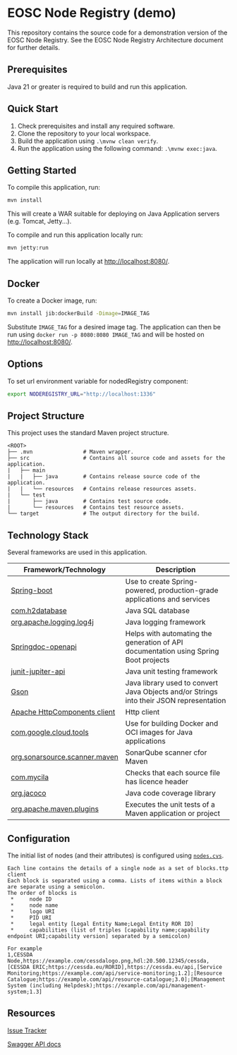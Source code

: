 # EOSC Node Registry (demo)

This repository contains the source code for a demonstration version of the EOSC Node Registry.
See the EOSC Node Registry Architecture document for further details.

## Prerequisites

Java 21 or greater is required to build and run this application.

## Quick Start

1. Check prerequisites and install any required software.
2. Clone the repository to your local workspace.
3. Build the application using `.\mvnw clean verify`.
4. Run the application using the following command: `.\mvnw exec:java`.

## Getting Started

To compile this application, run:

```bash
mvn install 
```

This will create a WAR suitable for deploying on Java Application servers (e.g. Tomcat, Jetty...).

To compile and run this application locally run:

```bash
mvn jetty:run
```

The application will run locally at <http://localhost:8080/>.

## Docker

To create a Docker image, run:

```bash
mvn install jib:dockerBuild -Dimage=IMAGE_TAG
```

Substitute `IMAGE_TAG` for a desired image tag. The application can then be run using
`docker run -p 8080:8080 IMAGE_TAG` and will be hosted on <http://localhost:8080/>.

## Options

To set url environment variable for nodedRegistry component:

```bash
export NODEREGISTRY_URL="http://localhost:1336"
```

## Project Structure

This project uses the standard Maven project structure.

```
<ROOT>
├── .mvn                # Maven wrapper.
├── src                 # Contains all source code and assets for the application.
|   ├── main
|   |   ├── java        # Contains release source code of the application.
|   |   └── resources   # Contains release resources assets.
|   └── test
|       ├── java        # Contains test source code.
|       └── resources   # Contains test resource assets.
└── target              # The output directory for the build.
```

## Technology Stack

Several frameworks are used in this application.

| Framework/Technology                               | Description                                               |
| -------------------------------------------------- | --------------------------------------------------------- |
| [Spring-boot](https://github.com/spring-projects/spring-boot) | Use to create Spring-powered, production-grade applications and services |
| [com.h2database](https://github.com/h2database/h2database) | Java SQL database |
| [org.apache.logging.log4j](https://github.com/apache/logging-log4j2) | Java logging framework |
| [Springdoc-openapi](https://github.com/springdoc/springdoc-openapi) | Helps with automating the generation of API documentation using Spring Boot projects |
| [junit-jupiter-api](https://github.com/junit-team/junit5 ) | Java unit testing framework |
| [Gson](https://github.com/google/gson) | Java library used to convert Java Objects and/or Strings into their JSON representation |
| [Apache HttpComponents client](https://github.com/apache/httpcomponents-client) | Http client |
| [com.google.cloud.tools](https://github.com/GoogleContainerTools/jib) | Use for building Docker and OCI images for Java applications |
| [org.sonarsource.scanner.maven](https://github.com/SonarSource/sonar-scanner-maven) | SonarQube scanner cfor Maven|
| [com.mycila](https://github.com/mathieucarbou/license-maven-plugin) | Checks that each source file has licence header |
| [org.jacoco](https://github.com/jacoco/jacoco) | Java code coverage library |
| [org.apache.maven.plugins](https://github.com/apache/maven-surefire) |  Executes the unit tests of a Maven application or project |

## Configuration

The initial list of nodes (and their attributes) is configured using [`nodes.cvs`](src/main/resources/nodes.cvs).

```
Each line contains the details of a single node as a set of blocks.ttp client
Each block is separated using a comma. Lists of items within a block are separate using a semicolon.
The order of blocks is
 *     node ID
 *     node name
 *     logo URI
 *     PID URI
 *     legal entity [Legal Entity Name;Legal Entity ROR ID]
 *     capabilities (list of triples [capability name;capability endpoint URI;capability version] separated by a semicolon)

For example
1,CESSDA Node,https://example.com/cessdalogo.png,hdl:20.500.12345/cessda,[CESSDA ERIC;https://cessda.eu/RORID],https://cessda.eu/api,[Service Monitoring;https://example.com/api/service-monitoring;1.2];[Resource Catalogue;https://example.com/api/resource-catalogue;3.0];[Management System (including Helpdesk);https://example.com/api/management-system;1.3]
```

## Resources

[Issue Tracker](https://github.com/john-shepherdson/eosc.node-registry.demo?status=new&status=open)

[Swagger API docs](http://localhost:8080/swagger-ui/)

